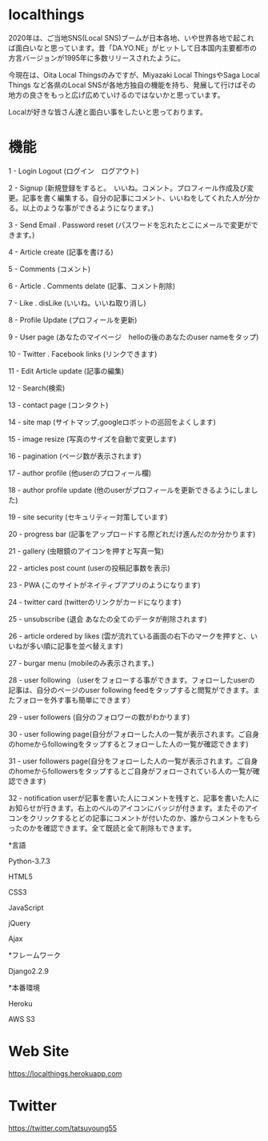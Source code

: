 # localthings

2020年は、ご当地SNS(Local SNS)ブームが日本各地、いや世界各地で起これば面白いなと思っています。昔「DA.YO.NE」がヒットして日本国内主要都市の方言バージョンが1995年に多数リリースされたように。

今現在は、Oita Local Thingsのみですが、Miyazaki Local ThingsやSaga Local Things など各県のLocal SNSが各地方独自の機能を持ち、発展して行けばその地方の良さをもっと広げ広めていけるのではないかと思っています。

Localが好きな皆さん達と面白い事をしたいと思っております。

# 機能

1 - Login Logout (ログイン　ログアウト)

2 - Signup (新規登録をすると。　いいね。コメント。プロフィール作成及び変更。記事を書く編集する。自分の記事にコメント、いいねをしてくれた人が分かる。以上のような事ができるようになります。)

3 - Send Email . Password reset (パスワードを忘れたとこにメールで変更ができます。)

4 - Article create (記事を書ける)

5 - Comments (コメント)

6 - Article . Comments delate (記事、コメント削除)

7 - Like . disLike (いいね。いいね取り消し)

8 - Profile Update (プロフィールを更新)

9 - User page (あなたのマイページ　helloの後のあなたのuser nameをタップ)

10 - Twitter . Facebook links (リンクできます)

11 - Edit Article update (記事の編集)

12 - Search(検索)

13 - contact page (コンタクト)

14 - site map (サイトマップ,googleロボットの巡回をよくします)

15 - image resize (写真のサイズを自動で変更します)

16 - pagination (ページ数が表示されます)

17 - author profile (他userのプロフィール欄)

18 - author profile update (他のuserがプロフィールを更新できるようにしました)

19 - site security (セキュリティー対策しています)

20 - progress bar (記事をアップロードする際どれだけ進んだのか分かります)

21 - gallery (虫眼鏡のアイコンを押すと写真一覧)

22 - articles post count (userの投稿記事数を表示)

23 - PWA (このサイトがネイティブアプリのようになります)

24 - twitter card (twitterのリンクがカードになります)

25 - unsubscribe (退会 あなたの全てのデータが削除されます)

26 - article ordered by likes (雲が流れている画面の右下のマークを押すと、いいねが多い順に記事を並べ替えます)

27 - burgar menu (mobileのみ表示されます。)

28 - user following （userをフォローする事ができます。フォローしたuserの記事は、自分のページのuser following feedをタップすると閲覧ができます。またフォローを外す事も簡単にできます）

29 - user followers (自分のフォロワーの数がわかります)

30 - user following page(自分がフォローした人の一覧が表示されます。ご自身のhomeからfollowingをタップするとフォローした人の一覧が確認できます)

31 - user followers page(自分をフォローした人の一覧が表示されます。ご自身のhomeからfollowersをタップするとご自身がフォローされている人の一覧が確認できます)

32 - notification userが記事を書いた人にコメントを残すと、記事を書いた人にお知らせが行きます。右上のベルのアイコンにバッジが付きます。またそのアイコンをクリックするとどの記事にコメントが付いたのか、誰からコメントをもらったのかを確認できます。全て既読と全て削除もできます。


*言語

Python-3.7.3


HTML5

CSS3

JavaScript

jQuery

Ajax

*フレームワーク

Django2.2.9

*本番環境

Heroku

AWS S3

# Web Site
https://localthings.herokuapp.com

# Twitter
https://twitter.com/tatsuyoung55
